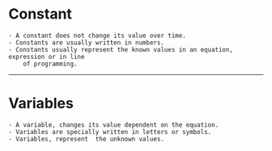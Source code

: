 # Constant
	- A constant does not change its value over time.
	- Constants are usually written in numbers.
    - Constants usually represent the known values in an equation, expression or in line
        of programming.
---------------------------------------------------
# Variables
	- A variable, changes its value dependent on the equation.
	- Variables are specially written in letters or symbols.
	- Variables, represent  the unknown values.
